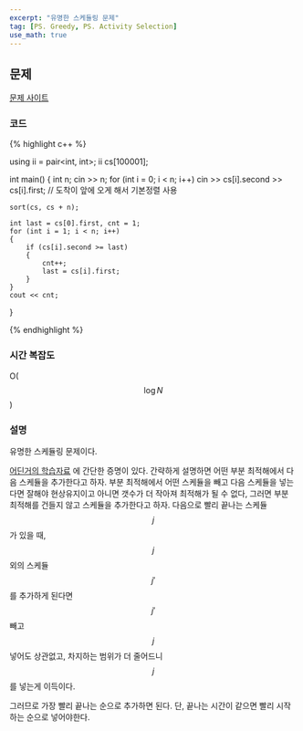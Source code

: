 ```yaml
---
excerpt: "유명한 스케듈링 문제"
tag: [PS. Greedy, PS. Activity Selection]
use_math: true
---
```


## 문제

[문제 사이트](https://www.acmicpc.net/problem/1931)

### 코드

{% highlight c++ %}

using ii = pair<int, int>;
ii cs[100001];

int main()
{
	int n; cin >> n;
	for (int i = 0; i < n; i++)
		cin >> cs[i].second >> cs[i].first; // 도착이 앞에 오게 해서 기본정렬 사용

	sort(cs, cs + n);
	
	int last = cs[0].first, cnt = 1;
	for (int i = 1; i < n; i++)
	{
		if (cs[i].second >= last)
		{
			cnt++;
			last = cs[i].first;
		}
	}
	cout << cnt;
}

{% endhighlight %}

### 시간 복잡도

O($$\log{N}$$)

### 설명

유명한 스케듈링 문제이다.

[어딘거의 학습자료](https://home.ttic.edu/~avrim/Algo19/lectures/greedy1.pdf) 에 간단한 증명이 있다. 간략하게 설명하면 어떤 부분 최적해에서 다음 스케듈을 추가한다고 하자. 부분 최적해에서 어떤 스케듈을 빼고 다음 스케듈을 넣는다면 잘해야 현상유지이고 아니면 갯수가 더 작아져 최적해가 될 수 없다, 그러면 부분 최적해를 건들지 않고 스케듈을 추가한다고 하자. 다음으로 빨리 끝나는 스케듈 $$j$$ 가 있을 때, $$j$$ 외의 스케듈 $$j'$$ 를 추가하게 된다면 $$j'$$ 빼고 $$j$$ 넣어도 상관없고, 차지하는 범위가 더 줄어드니 $$j$$ 를 넣는게 이득이다. 

그러므로 가장 빨리 끝나는 순으로 추가하면 된다. 단, 끝나는 시간이 같으면 빨리 시작하는 순으로 넣어야한다.